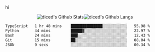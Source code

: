 hi

<div align="center">
  <img align="center" style="padding:0" src="https://github-readme-stats-dzcp99cze-dicedtomatos-projects.vercel.app/api?username=diced&show_icons=true&count_private=true&include_all_commits=true&hide=contribs&custom_title=GitHub%20Stats&theme=transparent&hide_border=true" alt="diced's Github Stats"><img align="center" style="padding:0" src="https://github-readme-stats-dzcp99cze-dicedtomatos-projects.vercel.app/api/top-langs/?username=diced&layout=compact&hide_border=true&theme=transparent" alt="diced's Github Langs">
</div>

<!--START_SECTION:waka-->

```txt
TypeScript   1 hr 48 mins    ██████████████░░░░░░░░░░░   55.98 %
Python       44 mins         █████▓░░░░░░░░░░░░░░░░░░░   22.97 %
Bash         24 mins         ███░░░░░░░░░░░░░░░░░░░░░░   12.43 %
Git          15 mins         ██░░░░░░░░░░░░░░░░░░░░░░░   08.04 %
JSON         0 secs          ░░░░░░░░░░░░░░░░░░░░░░░░░   00.34 %
```

<!--END_SECTION:waka-->
